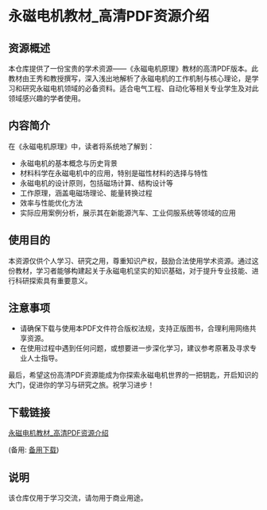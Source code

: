 # 永磁电机教材_高清PDF资源介绍

## 资源概述

本仓库提供了一份宝贵的学术资源——《永磁电机原理》教材的高清PDF版本。此教材由王秀和教授撰写，深入浅出地解析了永磁电机的工作机制与核心理论，是学习和研究永磁电机领域的必备资料。适合电气工程、自动化等相关专业学生及对此领域感兴趣的学者使用。

## 内容简介

在《永磁电机原理》中，读者将系统地了解到：

- 永磁电机的基本概念与历史背景
- 材料科学在永磁电机中的应用，特别是磁性材料的选择与特性
- 永磁电机的设计原则，包括磁场计算、结构设计等
- 工作原理，涵盖电磁场理论、能量转换过程
- 效率与性能优化方法
- 实际应用案例分析，展示其在新能源汽车、工业伺服系统等领域的应用

## 使用目的

本资源仅供个人学习、研究之用，尊重知识产权，鼓励合法使用学术资源。通过这份教材，学习者能够构建起关于永磁电机坚实的知识基础，对于提升专业技能、进行科研探索具有重要意义。

## 注意事项

- 请确保下载与使用本PDF文件符合版权法规，支持正版图书，合理利用网络共享资源。
- 在使用过程中遇到任何问题，或想要进一步深化学习，建议参考原著及寻求专业人士指导。

最后，希望这份高清PDF资源能成为你探索永磁电机世界的一把钥匙，开启知识的大门，促进你的学习与研究之旅。祝学习进步！

## 下载链接
[永磁电机教材_高清PDF资源介绍](https://pan.quark.cn/s/3dd194ddedbe) 

(备用: [备用下载](https://pan.baidu.com/s/12tzhAvnUZXtbuyJU6Hm-xg?pwd=1234))

## 说明

该仓库仅用于学习交流，请勿用于商业用途。
